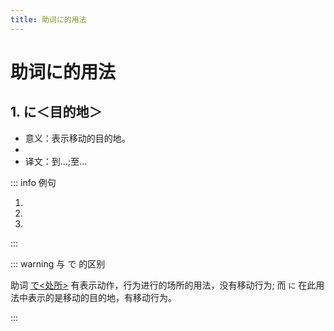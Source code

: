 ```yaml
---
title: 助词に的用法
---
```


# 助词に的用法

## 1. に＜目的地＞

- 意义：表示移动的目的地。
- <grammer-content sentence="接续：**表示处所的名词** + に + 移动性动词，例如：[行/い]く、[来/く]る、[帰/かえ]る、[入/はい]る等。" inline />
- 译文：到...;至...

::: info 例句

1. <grammer-content sentence="[李/リ]さんも[王/おう]さんもよくここ**に**[来/く]ますか。" trans='小李和小王都经常来这里吗？' />
1. <grammer-content sentence="[明日/あした][図書館/としょかん]**に**[行/い]きます。" trans='明天去图书馆。' />
1. <grammer-content sentence="[鈴木/すずき]さんはよく[映画館/えいがかん]**に**[行/き]ます。" trans='铃木经常去电影院。' />

:::

::: warning 与 で 的区别

助词 <u>[で<处所>](./te.md#1-で处所)</u> 有表示动作，行为进行的场所的用法，没有移动行为; 而 `に` 在此用法中表示的是移动的目的地，有移动行为。

:::
